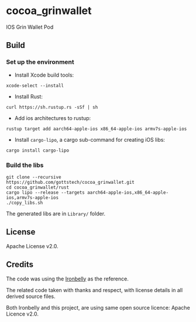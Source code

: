 # cocoa_grinwallet
IOS Grin Wallet Pod

## Build
### Set up the environment

- Install Xcode build tools:

`xcode-select --install`

- Install Rust:

`curl https://sh.rustup.rs -sSf | sh`

- Add ios architectures to rustup:

`rustup target add aarch64-apple-ios x86_64-apple-ios armv7s-apple-ios`

- Install `cargo-lipo`, a cargo sub-command for creating iOS libs:

`cargo install cargo-lipo`

### Build the libs

```
git clone --recursive https://github.com/gottstech/cocoa_grinwallet.git
cd cocoa_grinwallet/rust
cargo lipo --release --targets aarch64-apple-ios,x86_64-apple-ios,armv7s-apple-ios
./copy_libs.sh
```

The generated libs are in `Library/` folder.

## License

Apache License v2.0.

## Credits

The code was using the [Ironbelly](https://github.com/cyclefortytwo/ironbelly) as the reference.

The related code taken with thanks and respect, with license details in all derived source files.

Both Ironbelly and this project, are using same open source licence: Apache Licence v2.0.


